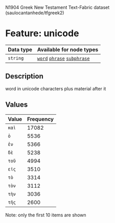 <p>N1904 Greek New Testament Text-Fabric dataset (saulocantanhede/tfgreek2)</p>

<h1>Feature: unicode</h1>

<table>
<thead>
<tr>
  <th>Data type</th>
  <th>Available for node types</th>
</tr>
</thead>
<tbody>
<tr>
  <td><code>string</code></td>
  <td><A HREF="featurebynodetype.md#word"><code>word</code></A> <A HREF="featurebynodetype.md#phrase"><code>phrase</code></A> <A HREF="featurebynodetype.md#subphrase"><code>subphrase</code></A></td>
</tr>
</tbody>
</table>

<h2>Description</h2>

<p>word in unicode characters plus material after it</p>

<h2>Values</h2>

<table>
<thead>
<tr>
  <th>Value</th>
  <th>Frequency</th>
</tr>
</thead>
<tbody>
<tr>
  <td><code>καὶ</code></td>
  <td>17082</td>
</tr>
<tr>
  <td><code>ὁ</code></td>
  <td>5536</td>
</tr>
<tr>
  <td><code>ἐν</code></td>
  <td>5366</td>
</tr>
<tr>
  <td><code>δὲ</code></td>
  <td>5238</td>
</tr>
<tr>
  <td><code>τοῦ</code></td>
  <td>4994</td>
</tr>
<tr>
  <td><code>εἰς</code></td>
  <td>3510</td>
</tr>
<tr>
  <td><code>τὸ</code></td>
  <td>3314</td>
</tr>
<tr>
  <td><code>τὸν</code></td>
  <td>3112</td>
</tr>
<tr>
  <td><code>τὴν</code></td>
  <td>3036</td>
</tr>
<tr>
  <td><code>τῆς</code></td>
  <td>2600</td>
</tr>
</tbody>
</table>

<p>Note: only the first 10 items are shown</p>
